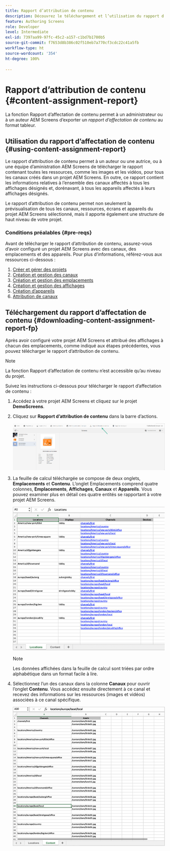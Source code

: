```yaml
---
title: Rapport d’attribution de contenu
description: Découvrez le téléchargement et l’utilisation du rapport d’attribution de contenu relatif à AEM Screens.
feature: Authoring Screens
role: Developer
level: Intermediate
exl-id: 7397aa99-97fc-45c2-a157-c1bd7b1700b5
source-git-commit: f7653d8b386c02f510eb7a770cf3cdc22c41a5fb
workflow-type: ht
source-wordcount: '354'
ht-degree: 100%

---
```


# Rapport d’attribution de contenu {#content-assignment-report}

La fonction Rapport d’affectation de contenu permet à un administrateur ou à un auteur AEM Screens d’exporter un *rapport d’affectation de contenu* au format tableur.

## Utilisation du rapport d’affectation de contenu {#using-content-assignment-report}

Le rapport d’attribution de contenu permet à un auteur ou une autrice, ou à une équipe d’aministration AEM Screens de télécharger le rapport contenant toutes les ressources, comme les images et les vidéos, pour tous les canaux créés dans un projet AEM Screens. En outre, ce rapport contient les informations relatives à l’ensemble des canaux affectés à tous les affichages désignés et, dorénavant, à tous les appareils affectés à leurs affichages désignés.

Le rapport d’attribution de contenu permet non seulement la prévisualisation de tous les canaux, ressources, écrans et appareils du projet AEM Screens sélectionné, mais il apporte également une structure de haut niveau de votre projet.


### Conditions préalables {#pre-reqs}

Avant de télécharger le rapport d’attribution de contenu, assurez-vous d’avoir configuré un projet AEM Screens avec des canaux, des emplacements et des appareils.
Pour plus d’informations, référez-vous aux ressources ci-dessous :

1. [Créer et gérer des projets](/help/user-guide/creating-a-screens-project.md)
1. [Création et gestion des canaux](/help/user-guide/managing-channels.md)
1. [Création et gestion des emplacements](/help/user-guide/managing-locations.md)
1. [Création et gestion des affichages](/help/user-guide/managing-displays.md)
1. [Création d’appareils](/help/user-guide/managing-devices.md)
1. [Attribution de canaux](/help/user-guide/channel-assignment-latest-fp.md)


## Téléchargement du rapport d’affectation de contenu {#downloading-content-assignment-report-fp}

Après avoir configuré votre projet AEM Screens et attribué des affichages à chacun des emplacements, comme indiqué aux étapes précédentes, vous pouvez télécharger le rapport d’attribution de contenu.

>[!NOTE]
>La fonction Rapport d’affectation de contenu n’est accessible qu’au niveau du projet.

Suivez les instructions ci-dessous pour télécharger le rapport d’affectation de contenu :

1. Accédez à votre projet AEM Screens et cliquez sur le projet **DemoScreens**.

1. Cliquez sur **Rapport d’attribution de contenu** dans la barre d’actions.

   ![image](/help/user-guide/assets/content-assignment-report/can-download.png)

1. La feuille de calcul téléchargée se compose de deux onglets, **Emplacements** et **Contenu**. L’onglet Emplacements comprend quatre colonnes, **Emplacements**, **Affichages**, **Canaux** et **Appareils**. Vous pouvez examiner plus en détail ces quatre entités se rapportant à votre projet AEM Screens.

   ![image](/help/user-guide/assets/content-assignment-report/report-sheet1.png)

   >[!NOTE]
   >Les données affichées dans la feuille de calcul sont triées par ordre alphabétique dans un format facile à lire.

1. Sélectionnez l’un des canaux dans la colonne **Canaux** pour ouvrir l’onglet **Contenu**. Vous accédez ensuite directement à ce canal et recevez des informations sur les ressources (images et vidéos) associées à ce canal spécifique.

   ![image](/help/user-guide/assets/content-assignment-report/report-sheet2.png)
